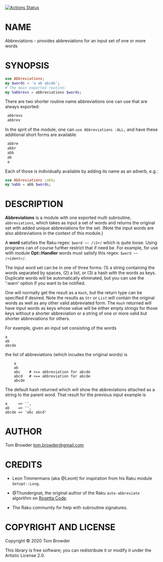 [![Actions Status](https://github.com/tbrowder/Abbreviations/workflows/test/badge.svg)](https://github.com/tbrowder/Abbreviations/actions)

NAME
====

Abbreviations - provides abbreviations for an input set of one or more words

SYNOPSIS
========

```raku
use Abbreviations;
my $words = 'a ab abcde';
# The main exported routine:
my %abbrevs = abbreviations $words;
```

There are two shorter routine name abbreviations one can use that are always exported:

```raku
 abbrevs
 abbrev
```

In the sprit of the module, one can `use Abbreviations :ALL;` and have these additional short forms are available:

```raku
 abbre
 abbr
 abb
 ab
 a
```

Each of those is individually available by adding its name as an adverb, e.g.:

```raku
use Abbreviations :abb;
my %abb = abb $words;
```

DESCRIPTION
===========

**Abbreviations** is a module with one exported multi subroutine, `abbreviations`, which takes as input a set of words and returns the original set with added unique abbreviations for the set. (Note the input words are also abbreviations in the context of this module.)

A **word** satisfies the Raku regex: `$word ~~ /\S+/` which is quite loose. Using programs can of course further restrict that if need be. For example, for use with module **Opt::Handler** words must satisfy this regex: `$word ~~ /<ident>/`.

The input word set can be in one of three forms: (1) a string containing the words separated by spaces, (2) a list, or (3) a hash with the words as keys. Duplicate words will be automatically eliminated, but you can use the ':warn' option if you want to be notified.

One will normally get the result as a `Hash`, but the return type can be specified if desired. Note the results as `Str` or `List` will contain the original words as well as any other valid abbreviated form. The `Hash` returned will have input words as keys whose value will be either empty strings for those keys without a shorter abbreviation or a string of one or more valid but shorter abbreviations for others.

For example, given an input set consisting of the words

    a
    ab
    abcde

the list of abbreviations (which incudes the original words) is

        a
        ab
        abc    # <== abbreviation for abcde
        abcd   # <== abbreviation for abcde
        abcde

The default hash returned which will show the abbreviations attached as a string to the parent word. That result for the previous input example is

    a     => '',
    ab    => '',
    abcde => 'abc abcd'

AUTHOR
======

Tom Browder <tom.browder@gmail.com>

CREDITS
=======

  * Leon Timmermans (aka @Leont) for inspiration from his Raku module `Getopt::Long`.

  * @Thundergnat, the original author of the Raku `auto-abbreviate` algorithm on [Rosetta Code](http://rosettacode.org/wiki/Abbreviations,_automatic#Raku).

  * The Raku community for help with subroutine signatures.

COPYRIGHT AND LICENSE
=====================

Copyright &#x00A9; 2020 Tom Browder

This library is free software; you can redistribute it or modify it under the Artistic License 2.0.

